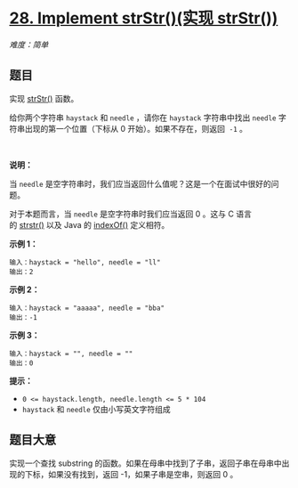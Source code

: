 # [28. Implement strStr()(实现 strStr())](https://leetcode.com/problems/implement-strstr/)

*难度：简单*

## 题目

实现 [strStr()](https://baike.baidu.com/item/strstr/811469) 函数。

给你两个字符串 `haystack` 和 `needle` ，请你在 `haystack` 字符串中找出 `needle` 字符串出现的第一个位置（下标从 0 开始）。如果不存在，则返回  `-1` 。

 

**说明：**

当 `needle` 是空字符串时，我们应当返回什么值呢？这是一个在面试中很好的问题。

对于本题而言，当 `needle` 是空字符串时我们应当返回 0 。这与 C 语言的 [strstr()](https://baike.baidu.com/item/strstr/811469) 以及 Java 的 [indexOf()](https://docs.oracle.com/javase/7/docs/api/java/lang/String.html#indexOf(java.lang.String)) 定义相符。
 

**示例 1：**
```
输入：haystack = "hello", needle = "ll"
输出：2
```

**示例 2：**
```
输入：haystack = "aaaaa", needle = "bba"
输出：-1
```

**示例 3：**
```
输入：haystack = "", needle = ""
输出：0
```

**提示：**

- `0 <= haystack.length, needle.length <= 5 * 104`
- `haystack` 和 `needle` 仅由小写英文字符组成

## 题目大意


实现一个查找 substring 的函数。如果在母串中找到了子串，返回子串在母串中出现的下标，如果没有找到，返回 -1，如果子串是空串，则返回 0 。